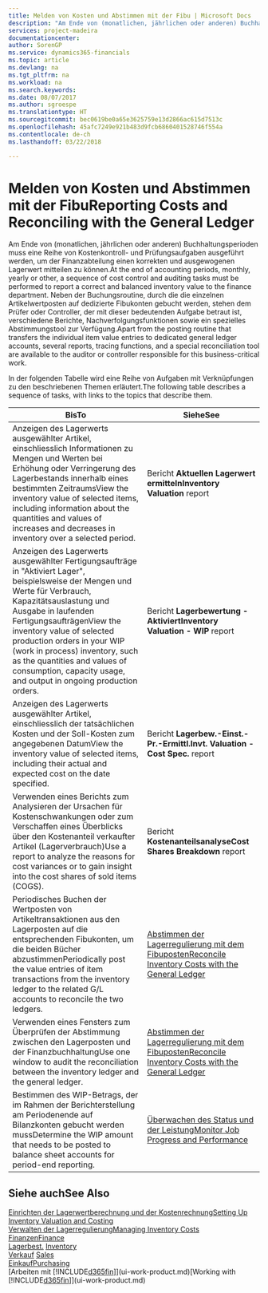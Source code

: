 ```yaml
---
title: Melden von Kosten und Abstimmen mit der Fibu | Microsoft Docs
description: "Am Ende von (monatlichen, jährlichen oder anderen) Buchhaltungsperioden muss eine Reihe von Kostenkontroll- und Prüfungsaufgaben ausgeführt werden, um der Finanzabteilung einen korrekten und ausgewogenen Lagerwert mitteilen zu können. Neben der Buchungsroutine, durch die die einzelnen Artikelwertposten auf dedizierte Fibukonten gebucht werden, stehen dem Prüfer oder Controller, der mit dieser bedeutenden Aufgabe betraut ist, verschiedene Berichte, Nachverfolgungsfunktionen sowie ein spezielles Abstimmungstool zur Verfügung."
services: project-madeira
documentationcenter: 
author: SorenGP
ms.service: dynamics365-financials
ms.topic: article
ms.devlang: na
ms.tgt_pltfrm: na
ms.workload: na
ms.search.keywords: 
ms.date: 08/07/2017
ms.author: sgroespe
ms.translationtype: HT
ms.sourcegitcommit: bec0619be0a65e3625759e13d2866ac615d7513c
ms.openlocfilehash: 45afc7249e921b483d9fcb6860401528746f554a
ms.contentlocale: de-ch
ms.lasthandoff: 03/22/2018

---
```

# <a name="reporting-costs-and-reconciling-with-the-general-ledger"></a><span data-ttu-id="45bee-104">Melden von Kosten und Abstimmen mit der Fibu</span><span class="sxs-lookup"><span data-stu-id="45bee-104">Reporting Costs and Reconciling with the General Ledger</span></span>
<span data-ttu-id="45bee-105">Am Ende von (monatlichen, jährlichen oder anderen) Buchhaltungsperioden muss eine Reihe von Kostenkontroll- und Prüfungsaufgaben ausgeführt werden, um der Finanzabteilung einen korrekten und ausgewogenen Lagerwert mitteilen zu können.</span><span class="sxs-lookup"><span data-stu-id="45bee-105">At the end of accounting periods, monthly, yearly or other, a sequence of cost control and auditing tasks must be performed to report a correct and balanced inventory value to the finance department.</span></span> <span data-ttu-id="45bee-106">Neben der Buchungsroutine, durch die die einzelnen Artikelwertposten auf dedizierte Fibukonten gebucht werden, stehen dem Prüfer oder Controller, der mit dieser bedeutenden Aufgabe betraut ist, verschiedene Berichte, Nachverfolgungsfunktionen sowie ein spezielles Abstimmungstool zur Verfügung.</span><span class="sxs-lookup"><span data-stu-id="45bee-106">Apart from the posting routine that transfers the individual item value entries to dedicated general ledger accounts, several reports, tracing functions, and a special reconciliation tool are available to the auditor or controller responsible for this business-critical work.</span></span>  

 <span data-ttu-id="45bee-107">In der folgenden Tabelle wird eine Reihe von Aufgaben mit Verknüpfungen zu den beschriebenen Themen erläutert.</span><span class="sxs-lookup"><span data-stu-id="45bee-107">The following table describes a sequence of tasks, with links to the topics that describe them.</span></span>   

|<span data-ttu-id="45bee-108">**Bis**</span><span class="sxs-lookup"><span data-stu-id="45bee-108">**To**</span></span>|<span data-ttu-id="45bee-109">**Siehe**</span><span class="sxs-lookup"><span data-stu-id="45bee-109">**See**</span></span>|  
|------------|-------------|  
|<span data-ttu-id="45bee-110">Anzeigen des Lagerwerts ausgewählter Artikel, einschliesslich Informationen zu Mengen und Werten bei Erhöhung oder Verringerung des Lagerbestands innerhalb eines bestimmten Zeitraums</span><span class="sxs-lookup"><span data-stu-id="45bee-110">View the inventory value of selected items, including information about the quantities and values of increases and decreases in inventory over a selected period.</span></span>|<span data-ttu-id="45bee-111">Bericht **Aktuellen Lagerwert ermitteln**</span><span class="sxs-lookup"><span data-stu-id="45bee-111">**Inventory Valuation** report</span></span>|  
|<span data-ttu-id="45bee-112">Anzeigen des Lagerwerts ausgewählter Fertigungsaufträge in "Aktiviert Lager", beispielsweise der Mengen und Werte für Verbrauch, Kapazitätsauslastung und Ausgabe in laufenden Fertigungsaufträgen</span><span class="sxs-lookup"><span data-stu-id="45bee-112">View the inventory value of selected production orders in your WIP (work in process) inventory, such as the quantities and values of consumption, capacity usage, and output in ongoing production orders.</span></span>|<span data-ttu-id="45bee-113">Bericht **Lagerbewertung - Aktiviert**</span><span class="sxs-lookup"><span data-stu-id="45bee-113">**Inventory Valuation - WIP** report</span></span>|  
|<span data-ttu-id="45bee-114">Anzeigen des Lagerwerts ausgewählter Artikel, einschliesslich der tatsächlichen Kosten und der Soll-Kosten zum angegebenen Datum</span><span class="sxs-lookup"><span data-stu-id="45bee-114">View the inventory value of selected items, including their actual and expected cost on the date specified.</span></span>|<span data-ttu-id="45bee-115">Bericht **Lagerbew.-Einst.-Pr.-Ermittl.**</span><span class="sxs-lookup"><span data-stu-id="45bee-115">**Invt. Valuation - Cost Spec.** report</span></span>|  
|<span data-ttu-id="45bee-116">Verwenden eines Berichts zum Analysieren der Ursachen für Kostenschwankungen oder zum Verschaffen eines Überblicks über den Kostenanteil verkaufter Artikel (Lagerverbrauch)</span><span class="sxs-lookup"><span data-stu-id="45bee-116">Use a report to analyze the reasons for cost variances or to gain insight into the cost shares of sold items (COGS).</span></span>|<span data-ttu-id="45bee-117">Bericht **Kostenanteilsanalyse**</span><span class="sxs-lookup"><span data-stu-id="45bee-117">**Cost Shares Breakdown** report</span></span>|  
|<span data-ttu-id="45bee-118">Periodisches Buchen der Wertposten von Artikeltransaktionen aus den Lagerposten auf die entsprechenden Fibukonten, um die beiden Bücher abzustimmen</span><span class="sxs-lookup"><span data-stu-id="45bee-118">Periodically post the value entries of item transactions from the inventory ledger to the related G/L accounts to reconcile the two ledgers.</span></span>|[<span data-ttu-id="45bee-119">Abstimmen der Lagerregulierung mit dem Fibuposten</span><span class="sxs-lookup"><span data-stu-id="45bee-119">Reconcile Inventory Costs with the General Ledger</span></span>](finance-how-to-post-inventory-costs-to-the-general-ledger.md)|  
|<span data-ttu-id="45bee-120">Verwenden eines Fensters zum Überprüfen der Abstimmung zwischen den Lagerposten und der Finanzbuchhaltung</span><span class="sxs-lookup"><span data-stu-id="45bee-120">Use one window to audit the reconciliation between the inventory ledger and the general ledger.</span></span>|[<span data-ttu-id="45bee-121">Abstimmen der Lagerregulierung mit dem Fibuposten</span><span class="sxs-lookup"><span data-stu-id="45bee-121">Reconcile Inventory Costs with the General Ledger</span></span>](finance-how-to-post-inventory-costs-to-the-general-ledger.md)|  
|<span data-ttu-id="45bee-122">Bestimmen des WIP-Betrags, der im Rahmen der Berichterstellung am Periodenende auf Bilanzkonten gebucht werden muss</span><span class="sxs-lookup"><span data-stu-id="45bee-122">Determine the WIP amount that needs to be posted to balance sheet accounts for period-end reporting.</span></span>|[<span data-ttu-id="45bee-123">Überwachen des Status und der Leistung</span><span class="sxs-lookup"><span data-stu-id="45bee-123">Monitor Job Progress and Performance</span></span>](projects-how-monitor-progress-performance.md)|

## <a name="see-also"></a><span data-ttu-id="45bee-124">Siehe auch</span><span class="sxs-lookup"><span data-stu-id="45bee-124">See Also</span></span>  
[<span data-ttu-id="45bee-125">Einrichten der Lagerwertberechnung und der Kostenrechnung</span><span class="sxs-lookup"><span data-stu-id="45bee-125">Setting Up Inventory Valuation and Costing</span></span>](finance-set-up-inventory-valuation-and-costing.md)  
[<span data-ttu-id="45bee-126">Verwalten der Lagerregulierung</span><span class="sxs-lookup"><span data-stu-id="45bee-126">Managing Inventory Costs</span></span>](finance-manage-inventory-costs.md)  
[<span data-ttu-id="45bee-127">Finanzen</span><span class="sxs-lookup"><span data-stu-id="45bee-127">Finance</span></span>](finance.md)  
<span data-ttu-id="45bee-128">[Lagerbest.](inventory-manage-inventory.md) </span><span class="sxs-lookup"><span data-stu-id="45bee-128">[Inventory](inventory-manage-inventory.md) </span></span>  
<span data-ttu-id="45bee-129">[Verkauf](sales-manage-sales.md) </span><span class="sxs-lookup"><span data-stu-id="45bee-129">[Sales](sales-manage-sales.md) </span></span>  
[<span data-ttu-id="45bee-130">Einkauf</span><span class="sxs-lookup"><span data-stu-id="45bee-130">Purchasing</span></span>](purchasing-manage-purchasing.md)  
<span data-ttu-id="45bee-131">[Arbeiten mit [!INCLUDE[d365fin](includes/d365fin_md.md)]](ui-work-product.md)</span><span class="sxs-lookup"><span data-stu-id="45bee-131">[Working with [!INCLUDE[d365fin](includes/d365fin_md.md)]](ui-work-product.md)</span></span>

